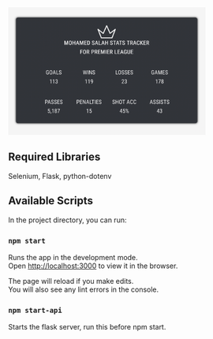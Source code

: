 
<img src="app.png" alt="picture of app" width="400"/>

## Required Libraries

Selenium, Flask, python-dotenv

## Available Scripts

In the project directory, you can run:

### `npm start`

Runs the app in the development mode.\
Open [http://localhost:3000](http://localhost:3000) to view it in the browser.

The page will reload if you make edits.\
You will also see any lint errors in the console.

### `npm start-api`

Starts the flask server, run this before npm start.




